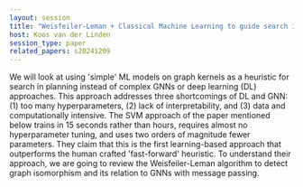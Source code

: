 ```yaml
---
layout: session
title: "Weisfeiler-Leman + Classical Machine Learning to guide search in planning"
host: Koos van der Linden
session_type: paper
related_papers: s20241209
---
```


We will look at using 'simple' ML models on graph kernels as a heuristic for search in planning instead of complex GNNs or deep learning (DL) approaches. This approach addresses three shortcomings of DL and GNN: (1) too many hyperparameters, (2) lack of interpretability, and (3) data and computationally intensive. The SVM approach of the paper mentioned below trains in 15 seconds rather than hours, requires almost no hyperparameter tuning, and uses two orders of magnitude fewer parameters. They claim that this is the first learning-based approach that outperforms the human crafted 'fast-forward' heuristic. To understand their approach, we are going to review the Weisfeiler-Leman algorithm to detect graph isomorphism and its relation to GNNs with message passing.
